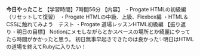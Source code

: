 **今日やったこと**
【学習時間】7時間56分
【内容】
・Progate HTMLの初級編（リセットして復習）
・Progate HTMLの中級、上級、Flexbox編
・HTML＆CSSに触れてみよう　テスト
・Progate 道場レッスンHTML初級編
【振り返り・明日の目標】
Notionにメモしながらとかスペースの場所とか綺麗にやってたら時間がかかったと思う。
初日無事早起きできたのは良かった✨明日はHTMLの道場を終えてRubyに入りたい！